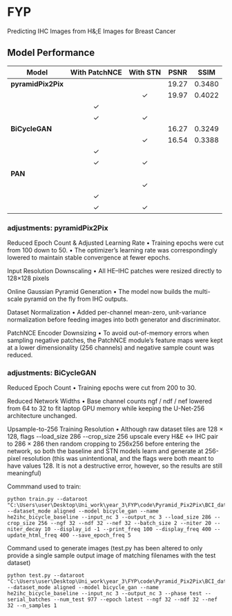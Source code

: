 # FYP
Predicting IHC Images from H&;E Images for Breast Cancer

## Model Performance

| Model               | With PatchNCE | With STN | PSNR   | SSIM    |
|---------------------|:-------------:|:--------:|:------:|:-------:|
| **pyramidPix2Pix**  |               |          | 19.27  | 0.3480  |
|                     |               |    ✓     | 19.97  | 0.4022  |
|                     |      ✓        |          |        |         |
|                     |      ✓        |    ✓     |        |         |
| **BiCycleGAN**      |               |          | 16.27  | 0.3249  |
|                     |               |    ✓     | 16.54  | 0.3388  |
|                     |      ✓        |          |        |         |
|                     |      ✓        |    ✓     |        |         |
| **PAN**             |               |          |        |         |
|                     |               |    ✓     |        |         |
|                     |      ✓        |          |        |         |
|                     |      ✓        |    ✓     |        |         |

### adjustments: pyramidPix2Pix

Reduced Epoch Count & Adjusted Learning Rate
• Training epochs were cut from 100 down to 50.
• The optimizer’s learning rate was correspondingly lowered to maintain stable convergence at fewer epochs. 

Input Resolution Downscaling
• All HE–IHC patches were resized directly to 128×128 pixels

Online Gaussian Pyramid Generation
• The model now builds the multi-scale pyramid on the fly from IHC outputs.

Dataset Normalization
• Added per-channel mean-zero, unit-variance normalization before feeding images into both generator and discriminator.

PatchNCE Encoder Downsizing
• To avoid out-of-memory errors when sampling negative patches, the PatchNCE module’s feature maps were kept at a lower dimensionality (256 channels) and negative sample count was reduced.

### adjustments: BiCycleGAN

Reduced Epoch Count
• Training epochs were cut from 200 to 30.

Reduced Network Widths
• Base channel counts ngf / ndf / nef lowered from 64 to 32 to fit laptop GPU memory while keeping the U-Net-256 architecture unchanged.

Upsample-to-256 Training Resolution
• Although raw dataset tiles are 128 × 128, flags --load_size 286 --crop_size 256 upscale every H&E ↔ IHC pair to 286 × 286 then random cropping to 256x256 before entering the network, so both the baseline and STN models learn and generate at 256-pixel resolution (this was unintentional, and the flags were both meant to have values 128. It is not a destructive error, however, so the results are still meaningful)

Commmand used to train:
```
python train.py --dataroot "C:\Users\user\Desktop\Uni_work\year_3\FYP\code\Pyramid_Pix2Pix\BCI_dataset" --dataset_mode aligned --model bicycle_gan --name he2ihc_bicycle_baseline --input_nc 3 --output_nc 3 --load_size 286 --crop_size 256 --ngf 32 --ndf 32 --nef 32 --batch_size 2 --niter 20 --niter_decay 10 --display_id -1 --print_freq 100 --display_freq 400 --update_html_freq 400 --save_epoch_freq 5
```
Command used to generate images (test.py has been altered to only provide a single sample output image of matching filenames with the test dataset)
```
python test.py --dataroot "C:\Users\user\Desktop\Uni_work\year_3\FYP\code\Pyramid_Pix2Pix\BCI_dataset" --dataset_mode aligned --model bicycle_gan --name he2ihc_bicycle_baseline --input_nc 3 --output_nc 3 --phase test --serial_batches --num_test 977 --epoch latest --ngf 32 --ndf 32 --nef 32 --n_samples 1
```

